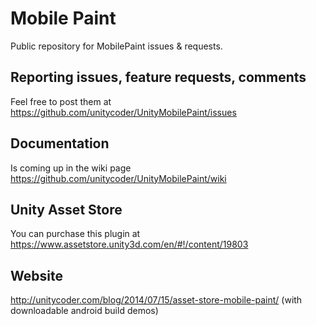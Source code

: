 # Mobile Paint
Public repository for MobilePaint issues &amp; requests.

## Reporting issues, feature requests, comments
Feel free to post them at
https://github.com/unitycoder/UnityMobilePaint/issues

## Documentation
Is coming up in the wiki page
https://github.com/unitycoder/UnityMobilePaint/wiki

## Unity Asset Store
You can purchase this plugin at
https://www.assetstore.unity3d.com/en/#!/content/19803

## Website
http://unitycoder.com/blog/2014/07/15/asset-store-mobile-paint/
(with downloadable android build demos)
